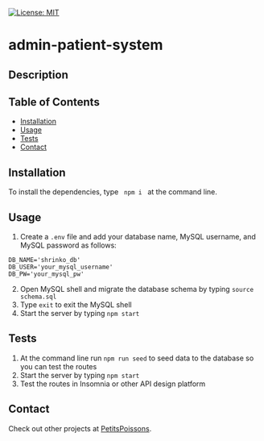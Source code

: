 [![License: MIT](https://img.shields.io/badge/License-MIT-yellow.svg)](https://opensource.org/licenses/MIT)
  # admin-patient-system
  
  ## Description
  
  ## Table of Contents

  * [Installation](#installation)
  * [Usage](#usage)
  * [Tests](#tests)
  * [Contact](#contact)
    
  ## Installation

  To install the dependencies, type `  npm i  ` at the command line.
  
  ## Usage
    
  1. Create a `.env` file and add your database name, MySQL username, and MySQL password as follows: 
  ```
  DB_NAME='shrinko_db'
  DB_USER='your_mysql_username'
  DB_PW='your_mysql_pw'
  ```
  2. Open MySQL shell and migrate the database schema by typing `source schema.sql`
  3. Type `exit` to exit the MySQL shell
  4. Start the server by typing `npm start`

  ## Tests

  1. At the command line run `npm run seed` to seed data to the database so you can test the routes
  2. Start the server by typing `npm start`
  3. Test the routes in Insomnia or other API design platform

  ## Contact
  
  Check out other projects at [PetitsPoissons](https://github.com/PetitsPoissons/).